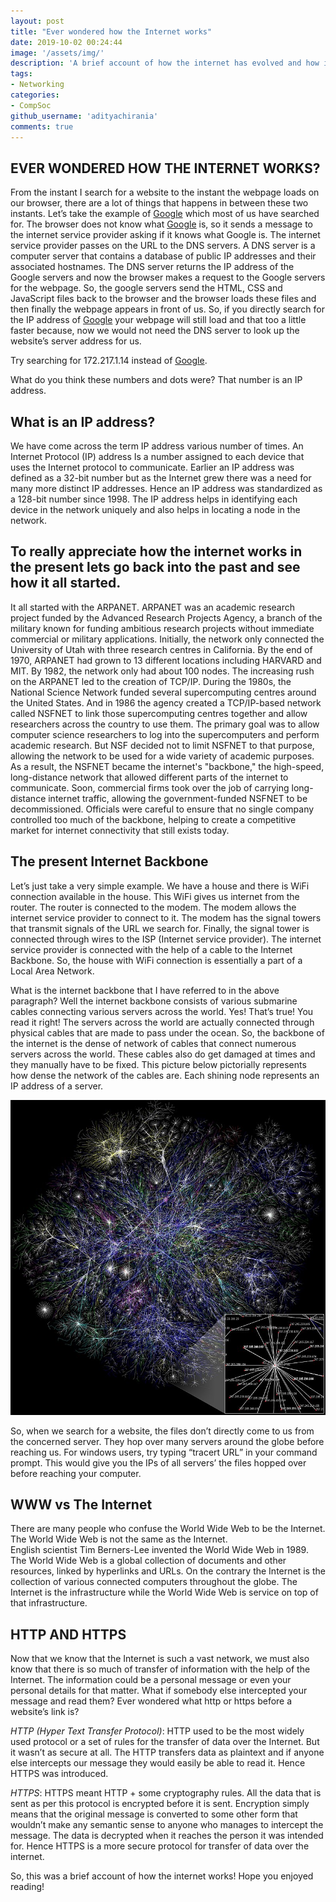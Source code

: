 ```yaml
---
layout: post
title: "Ever wondered how the Internet works"
date: 2019-10-02 00:24:44
image: '/assets/img/'
description: 'A brief account of how the internet has evolved and how it works today'
tags:
- Networking
categories:
- CompSoc
github_username: 'adityachirania'
comments: true
---
```


## EVER WONDERED HOW THE INTERNET WORKS?

From the instant I search for a website to the instant the webpage loads on our browser, there are a lot of things that happens in between these two instants. Let’s take the example of [Google](http://google.com/) which most of us have searched for. The browser does not know what [Google](http://google.com/) is, so it sends a message to the internet service provider asking if it knows what Google is. The internet service provider passes on the URL to the DNS servers. A DNS server is a computer server that contains a database of public IP addresses and their associated hostnames. The DNS server returns the IP address of the Google servers and now the browser makes a request to the Google servers for the webpage. So, the google servers send the HTML, CSS and JavaScript files back to the browser and the browser loads these files and then finally the webpage appears in front of us. So, if you directly search for the IP address of [Google](http://google.com/) your webpage will still load and that too a little faster because, now we would not need the DNS server to look up the website’s server address for us.

Try searching for 172.217.1.14 instead of [Google](http://google.com/).

What do you think these numbers and dots were? That number is an IP address.

## What is an IP address?
We have come across the term IP address various number of times. An Internet Protocol (IP) address Is a number assigned to each device that uses the Internet protocol to communicate. Earlier an IP address was defined as a 32-bit number but as the Internet grew there was a need for many more distinct IP addresses. Hence an IP address was standardized as a 128-bit number since 1998. The IP address helps in identifying each device in the network uniquely and also helps in locating a node in the network. 

## To really appreciate how the internet works in the present lets go back into the past and see how it all started.
It all started with the ARPANET. ARPANET was an academic research project funded by the Advanced Research Projects Agency, a branch of the military known for funding ambitious research projects without immediate commercial or military applications. Initially, the network only connected the University of Utah with three research centres in California. By the end of 1970, ARPANET had grown to 13 different locations including HARVARD and MIT. By 1982, the network only had about 100 nodes. The increasing rush on the ARPANET led to the creation of TCP/IP. During the 1980s, the National Science Network funded several supercomputing centres around the United States. And in 1986 the agency created a TCP/IP-based network called NSFNET to link those supercomputing centres together and allow researchers across the country to use them. The primary goal was to allow computer science researchers to log into the supercomputers and perform academic research. But NSF decided not to limit NSFNET to that purpose, allowing the network to be used for a wide variety of academic purposes. As a result, the NSFNET became the internet's "backbone," the high-speed, long-distance network that allowed different parts of the internet to communicate. Soon, commercial firms took over the job of carrying long-distance internet traffic, allowing the government-funded NSFNET to be decommissioned. Officials were careful to ensure that no single company controlled too much of the backbone, helping to create a competitive market for internet connectivity that still exists today.


## The present Internet Backbone
Let’s just take a very simple example. We have a house and there is WiFi connection available in the house. This WiFi gives us internet from the router. The router is connected to the modem. The modem allows the internet service provider to connect to it. The modem has the signal towers that transmit signals of the URL we search for. Finally, the signal tower is connected through wires to the ISP (Internet service provider). The internet service provider is connected with the help of a cable to the Internet Backbone. So, the house with WiFi connection is essentially a part of a Local Area Network.

What is the internet backbone that I have referred to in the above paragraph? Well the internet backbone consists of various submarine cables connecting various servers across the world. Yes! That’s true! You read it right! The servers across the world are actually connected through physical cables that are made to pass under the ocean. So, the backbone of the internet is the dense of network of cables that connect numerous servers across the world. These cables also do get damaged at times and they manually have to be fixed. This picture below pictorially represents how dense the network of the cables are. Each shining node represents an IP address of a server.

![THE INTERNET](/blog_src/assets/img/how-the-internet-works/img1.jpg)

So, when we search for a website, the files don’t directly come to us from the concerned server. They hop over many servers around the globe before reaching us. For windows users, try typing “tracert URL” in your command prompt. This would give you the IPs of all servers’ the files hopped over before reaching your computer.


## WWW vs The Internet
There are many people who confuse the World Wide Web to be the Internet. The World Wide Web is not the same as the Internet.	
English scientist Tim Berners-Lee invented the World Wide Web in 1989. The World Wide Web is a global collection of documents and other resources, linked by hyperlinks and URLs.   On the contrary the Internet is the collection of various connected computers throughout the globe. The Internet is the infrastructure while the World Wide Web is service on top of that infrastructure.

## HTTP AND HTTPS
Now that we know that the Internet is such a vast network, we must also know that there is so much of transfer of information with the help of the Internet. The information could be a personal message or even your personal details for that matter. What if somebody else intercepted your message and read them? Ever wondered what http or https before a website’s link is?

*HTTP (Hyper Text Transfer Protocol)*: HTTP used to be the most widely used protocol or a set of rules for the transfer of data over the Internet. But it wasn’t as secure at all. The HTTP transfers data as plaintext and if anyone else intercepts our message they would easily be able to read it. Hence HTTPS was introduced.

*HTTPS*: HTTPS meant HTTP + some cryptography rules. All the data that is sent as per this protocol is encrypted before it is sent. Encryption simply means that the original message is converted to some other form that wouldn’t make any semantic sense to anyone who manages to intercept the message. The data is decrypted when it reaches the person it was intended for. Hence HTTPS is a more secure protocol for transfer of data over the internet. 

So, this was a brief account of how the internet works! Hope you enjoyed reading!
